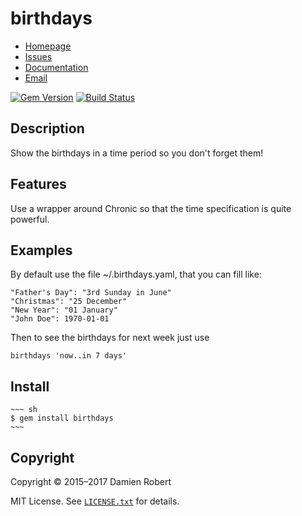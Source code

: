 # birthdays

* [Homepage](https://github.com/DamienRobert/birthdays#readme)
* [Issues](https://github.com/DamienRobert/birthdays/issues)
* [Documentation](http://rubydoc.info/gems/birthdays)
* [Email](mailto:Damien.Olivier.Robert+gems@gmail.com)

[![Gem Version](https://img.shields.io/gem/v/birthdays.svg)](https://rubygems.org/gems/birthdays)
[![Build Status](https://travis-ci.org/DamienRobert/birthdays.svg?branch=master)](https://travis-ci.org/DamienRobert/birthdays)

## Description

Show the birthdays in a time period so you don't forget them!

## Features

Use a wrapper around Chronic so that the time specification is quite
powerful.

## Examples

By default use the file ~/.birthdays.yaml, that you can fill like:

    "Father's Day": "3rd Sunday in June"
    "Christmas": "25 December"
    "New Year": "01 January"
    "John Doe": 1970-01-01

Then to see the birthdays for next week just use

    birthdays 'now..in 7 days'

## Install

    ~~~ sh
    $ gem install birthdays
    ~~~

## Copyright

Copyright © 2015–2017 Damien Robert

MIT License. See [`LICENSE.txt`](LICENSE.txt) for details.
